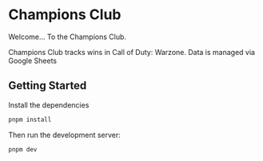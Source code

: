 # Champions Club

Welcome... To the Champions Club.

Champions Club tracks wins in Call of Duty: Warzone. Data is managed via Google Sheets

[](https://github.com/OMGDuke/champions-club-next/blob/main/preview.png?raw=true)

## Getting Started

Install the dependencies

```bash
pnpm install
```

Then run the development server:

```bash
pnpm dev
```

